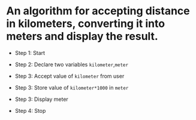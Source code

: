 # An algorithm for accepting distance in kilometers, converting it into meters and display the result.

* Step 1: Start

* Step 2: Declare two variables `kilometer`,`meter`

* Step 3: Accept value of `kilometer` from user

* Step 3: Store value of `kilometer*1000` in `meter`

* Step 3: Display meter

* Step 4: Stop

